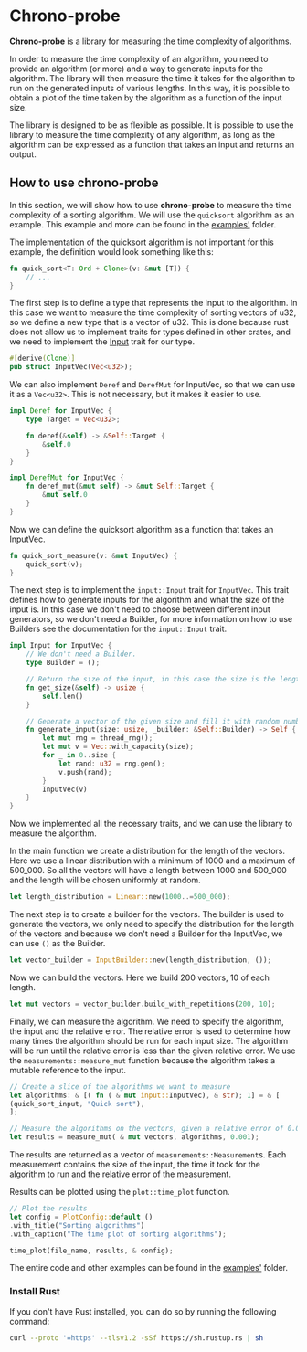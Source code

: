 # Chrono-probe

**Chrono-probe** is a library for measuring the time complexity of algorithms.

In order to measure the time complexity of an algorithm, you need to provide an algorithm (or
more) and a way to generate inputs for the algorithm. The library will then measure the time
it takes for the algorithm to run on the generated inputs of various lengths. In this way, it
is possible to obtain a plot of the time taken by the algorithm as a function of the input size.

The library is designed to be as flexible as possible. It is possible to use the library to
measure the time complexity of any algorithm, as long as the algorithm can be expressed as a
function that takes an input and returns an output.

## How to use chrono-probe

In this section, we will show how to use **chrono-probe** to measure the time complexity
of a sorting algorithm. We will use the `quicksort` algorithm as an example. This example and
more can be found in the [examples'](https://github.com/ADS-laboratory/chrono-probe/tree/lib/examples) folder.

The implementation of the quicksort algorithm is not important for this example, the definition
would look something like this:

```rust
fn quick_sort<T: Ord + Clone>(v: &mut [T]) {
    // ...
}
```

The first step is to define a type that represents the input to the algorithm. In this case we
want to measure the time complexity of sorting vectors of u32, so we define a new type that is
a vector of u32. This is done because rust does not allow us to implement traits for types
defined in other crates, and we need to implement the [Input]() trait for our type.

```rust
#[derive(Clone)]
pub struct InputVec(Vec<u32>);
```

We can also implement `Deref` and `DerefMut` for InputVec, so that we can use it as a `Vec<u32>`.
This is not necessary, but it makes it easier to use.

```rust
impl Deref for InputVec {
    type Target = Vec<u32>;

    fn deref(&self) -> &Self::Target {
        &self.0
    }
}

impl DerefMut for InputVec {
    fn deref_mut(&mut self) -> &mut Self::Target {
        &mut self.0
    }
}
```

Now we can define the quicksort algorithm as a function that takes an InputVec.

```rust
fn quick_sort_measure(v: &mut InputVec) {
    quick_sort(v);
}
```

The next step is to implement the `input::Input` trait for `InputVec`. This trait defines how to generate
inputs for the algorithm and what the size of the input is. In this case we don't need to choose
between different input generators, so we don't need a Builder, for more information on how to
use Builders see the documentation for the `input::Input` trait.

```rust
impl Input for InputVec {
    // We don't need a Builder.
    type Builder = ();

    // Return the size of the input, in this case the size is the length of the vector.
    fn get_size(&self) -> usize {
        self.len()
    }

    // Generate a vector of the given size and fill it with random numbers.
    fn generate_input(size: usize, _builder: &Self::Builder) -> Self {
        let mut rng = thread_rng();
        let mut v = Vec::with_capacity(size);
        for _ in 0..size {
            let rand: u32 = rng.gen();
            v.push(rand);
        }
        InputVec(v)
    }
}
```

Now we implemented all the necessary traits, and we can use the library to measure the algorithm.

In the main function we create a distribution for the length of the vectors. Here we use a linear
distribution with a minimum of 1000 and a maximum of 500_000. So all the vectors will have a
length between 1000 and 500_000 and the length will be chosen uniformly at random.

```rust
let length_distribution = Linear::new(1000..=500_000);
```

The next step is to create a builder for the vectors. The builder is used to generate the
vectors, we only need to specify the distribution for the length of the vectors and because
we don't need a Builder for the InputVec, we can use `()` as the Builder.

```rust
let vector_builder = InputBuilder::new(length_distribution, ());
```

Now we can build the vectors. Here we build 200 vectors, 10 of each length.

```rust
let mut vectors = vector_builder.build_with_repetitions(200, 10);
```

Finally, we can measure the algorithm. We need to specify the algorithm, the input and the
relative error. The relative error is used to determine how many times the algorithm should be
run for each input size. The algorithm will be run until the relative error is less than the
given relative error. We use the `measurements::measure_mut` function because the algorithm takes a mutable
reference to the input.

```rust
// Create a slice of the algorithms we want to measure
let algorithms: & [( fn ( & mut input::InputVec), & str); 1] = & [
(quick_sort_input, "Quick sort"),
];

// Measure the algorithms on the vectors, given a relative error of 0.001
let results = measure_mut( & mut vectors, algorithms, 0.001);
```

The results are returned as a vector of `measurements::Measurement`s. Each measurement contains the size of
the input, the time it took for the algorithm to run and the relative error of the measurement.

Results can be plotted using the `plot::time_plot` function.

```rust
// Plot the results
let config = PlotConfig::default ()
.with_title("Sorting algorithms")
.with_caption("The time plot of sorting algorithms");

time_plot(file_name, results, & config);
```

The entire code and other examples can be found in
the [examples'](https://github.com/ADS-laboratory/chrono-probe/tree/lib/examples) folder.

### Install Rust

If you don't have Rust installed, you can do so by running the following command:

``` bash
curl --proto '=https' --tlsv1.2 -sSf https://sh.rustup.rs | sh
```